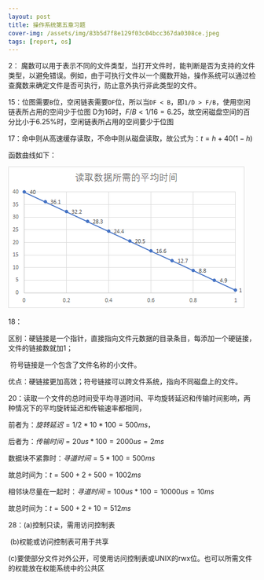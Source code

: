```yaml
---
layout: post
title: 操作系统第五章习题
cover-img: /assets/img/83b5d7f8e129f03c04bcc367da0308ce.jpeg
tags: [report, os]
---
```


2： 魔数可以用于表示不同的文件类型，当打开文件时，能判断是否为支持的文件类型，以避免错误。例如，由于可执行文件以一个魔数开始，操作系统可以通过检查魔数来确定文件是否可执行，防止意外执行非此类型的文件。

15：位图需要`B`位，空闲链表需要`DF`位，所以当`DF < B`，即`1/D > F/B`，使用空闲链表所占用的空间少于位图
D为16时，$F/B < 1/16=6.25%$，故空闲磁盘空间的百分比小于6.25%时，空闲链表所占用的空间要少于位图

17：命中则从高速缓存读取，不命中则从磁盘读取，故公式为：$t=h+40(1−h)$

函数曲线如下：

![image-20220614202019325](/assets/img/image-20220614202019325.png)

18：

区别：硬链接是一个指针，直接指向文件元数据的目录条目，每添加一个硬链接，文件的链接数就加1；

​			符号链接是一个包含了文件名称的小文件。

优点：硬链接更加高效；符号链接可以跨文件系统，指向不同磁盘上的文件。

20：读取一个文件的总时间受平均寻道时间、平均旋转延迟和传输时间影响，两种情况下的平均旋转延迟和传输速率都相同，

前者为：$旋转延迟=1/2*10*100=500ms$，

后者为：$传输时间=20us*100=2000us=2ms$

数据块不紧靠时：$寻道时间=5*100=500ms$

故总时间为：$t=500+2+500=1002ms$

相邻块尽量在一起时：$寻道时间=100us*100=10000us=10ms$

故总时间为：$t=500+2+10=512ms$

28：(a)控制只读，需用访问控制表

​		(b)权能或访问控制表可用于共享

​		(c)要使部分文件对外公开，可使用访问控制表或UNIX的rwx位。也可以所需文件的权能放在权能系统中的公共区
